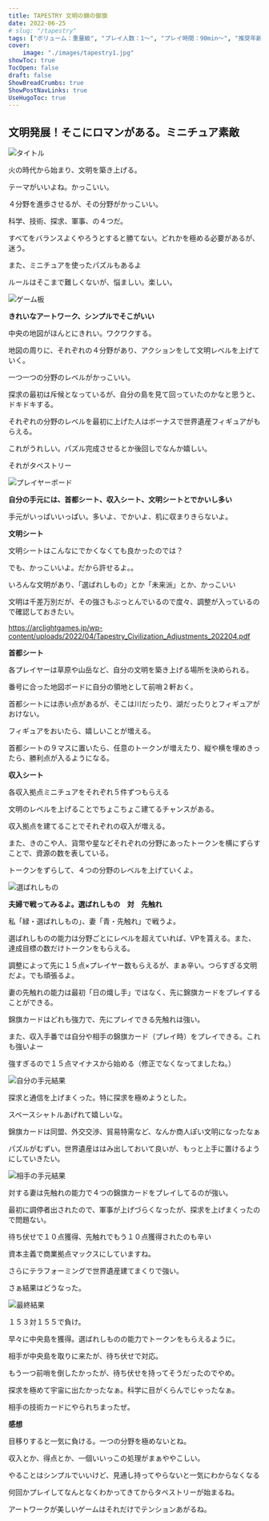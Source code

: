 ```yaml
---
title: TAPESTRY 文明の錦の御旗
date: 2022-06-25
# slug: "/tapestry"
tags: ["ボリューム：重量級", "プレイ人数：1〜", "プレイ時間：90min〜", "推奨年齢：12〜", "作者：Jamey Stegmaier", "版権元：Arclight games"]
cover:
    image: "./images/tapestry1.jpg"
showToc: true
TocOpen: false
draft: false
ShowBreadCrumbs: true
ShowPostNavLinks: true
UseHugoToc: true
---
```


## 文明発展！そこにロマンがある。ミニチュア素敵

![タイトル](./images/tapestry1.jpg)

火の時代から始まり、文明を築き上げる。

テーマがいいよね。かっこいい。

４分野を進歩させるが、その分野がかっこいい。

科学、技術、探求、軍事、の４つだ。

すべてをバランスよくやろうとすると勝てない。どれかを極める必要があるが、迷う。

また、ミニチュアを使ったパズルもあるよ

ルールはそこまで難しくないが、悩ましい。楽しい。

![ゲーム板](./images/tapestry2.jpg)

**きれいなアートワーク、シンプルでそこがいい**

中央の地図がほんとにきれい。ワクワクする。

地図の周りに、それぞれの４分野があり、アクションをして文明レベルを上げていく。

一つ一つの分野のレベルがかっこいい。

探求の最初は斥候となっているが、自分の島を見て回っていたのかなと思うと、ドキドキする。

それぞれの分野のレベルを最初に上げた人はボーナスで世界遺産フィギュアがもらえる。

これがうれしい。パズル完成させるとか後回しでなんか嬉しい。

それがタペストリー

![プレイヤーボード](./images/tapestry3.jpg)

**自分の手元には、首都シート、収入シート、文明シートとでかいし多い**

手元がいっぱいいっぱい。多いよ、でかいよ、机に収まりきらないよ。

**文明シート**

文明シートはこんなにでかくなくても良かったのでは？

でも、かっこいいよ。だから許せるよ。。

いろんな文明があり、「選ばれしもの」とか「未来派」とか、かっこいい

文明は千差万別だが、その強さもぶっとんでいるので度々、調整が入っているので確認しておきたい。

https://arclightgames.jp/wp-content/uploads/2022/04/Tapestry_Civilization_Adjustments_202204.pdf

**首都シート**

各プレイヤーは草原や山岳など、自分の文明を築き上げる場所を決められる。

番号に合った地図ボードに自分の領地として前哨２軒おく。

首都シートには赤い点があるが、そこは川だったり、湖だったりとフィギュアがおけない。

フィギュアをおいたら、嬉しいことが増える。

首都シートの９マスに置いたら、任意のトークンが増えたり、縦や横を埋めきったら、勝利点が入るようになる。

**収入シート**

各収入拠点ミニチュアをそれぞれ５件ずつもらえる

文明のレベルを上げることでちょこちょこ建てるチャンスがある。

収入拠点を建てることでそれぞれの収入が増える。

また、きのこや人、貨幣や星などそれぞれの分野にあったトークンを横にずらすことで、資源の数を表している。

トークンをずらして、４つの分野のレベルを上げていくよ。

![選ばれしもの](./images/tapestry4.jpg)

**夫婦で戦ってみるよ。選ばれしもの　対　先触れ**

私「緑・選ばれしもの」、妻「青・先触れ」で戦うよ。

選ばれしものの能力は分野ごとにレベルを超えていれば、VPを貰える。また、達成目標の数だけトークンをもらえる。

調整によって先に１５点×プレイヤー数もらえるが、まぁ辛い。つらすぎる文明だよ。でも頑張るよ。

妻の先触れの能力は最初「日の熾し手」ではなく、先に錦旗カードをプレイすることができる。

錦旗カードはどれも強力で、先にプレイできる先触れは強い。

また、収入手番では自分や相手の錦旗カード（プレイ時）をプレイできる。これも強いよー

強すぎるので１５点マイナスから始める（修正でなくなってましたね。）　

![自分の手元結果](./images/tapestry5.jpg)

探求と通信を上げまくった。特に探求を極めようとした。

スペースシャトルあげれて嬉しいな。

錦旗カードは同盟、外交交渉、貿易特需など、なんか商人ぽい文明になったなぁ

パズルがむずい。世界遺産ははみ出しておいて良いが、もっと上手に置けるようにしていきたい。

![相手の手元結果](./images/tapestry6.jpg)

対する妻は先触れの能力で４つの錦旗カードをプレイしてるのが強い。

最初に調停者出されたので、軍事が上げづらくなったが、探求を上げまくったので問題ない。

待ち伏せで１０点獲得、先触れでもう１０点獲得されたのも辛い

資本主義で商業拠点マックスにしていますね。

さらにテラフォーミングで世界遺産建てまくりで強い。

さぁ結果はどうなった。

![最終結果](./images/tapestry7.jpg)

１５３対１５５で負け。

早々に中央島を獲得。選ばれしものの能力でトークンをもらえるように。

相手が中央島を取りに来たが、待ち伏せで対応。

もう一つ前哨を倒したかったが、待ち伏せを持ってそうだったのでやめ。

探求を極めて宇宙に出たかったなぁ。科学に目がくらんでじゃったなぁ。

相手の技術カードにやられちまったぜ。

**感想**

目移りすると一気に負ける。一つの分野を極めないとね。

収入とか、得点とか、一個いいっこの処理がまぁややこしい。

やることはシンプルでいいけど、見通し持ってやらないと一気にわからなくなる

何回かプレイしてなんとなくわかってきてからタペストリーが始まるね。

アートワークが美しいゲームはそれだけでテンションあがるね。

